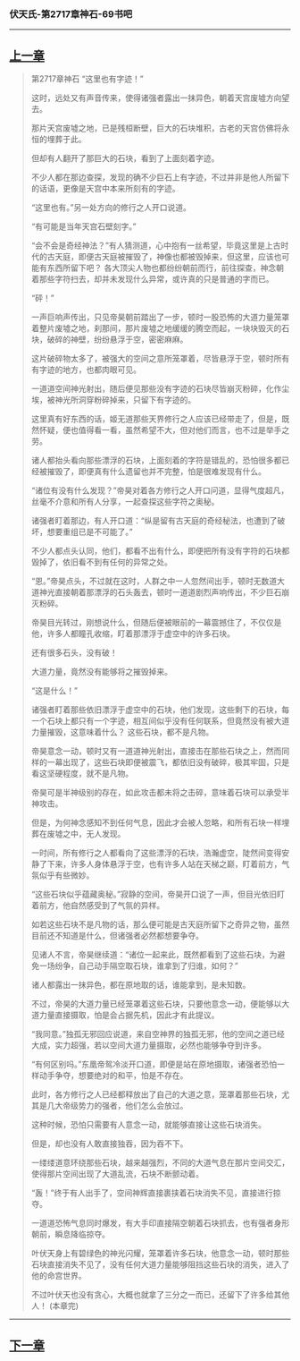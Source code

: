 ### 伏天氏-第2717章神石-69书吧

--------
[上一章](./af9d98efe19c46823037ef408b33867e.md)
--------


>
>
>
>第2717章神石
>“这里也有字迹！”
>
>这时，远处又有声音传来，使得诸强者露出一抹异色，朝着天宫废墟方向望去。
>
>那片天宫废墟之地，已是残桓断壁，巨大的石块堆积，古老的天宫仿佛将永恒的埋葬于此。
>
>但却有人翻开了那巨大的石块，看到了上面刻着字迹。
>
>不少人都在那边查探，发现的确不少巨石上有字迹，不过并非是他人所留下的话语，更像是天宫中本来所刻有的字迹。
>
>“这里也有。”另一处方向的修行之人开口说道。
>
>“有可能是当年天宫石壁刻字。”
>
>“会不会是奇经神法？”有人猜测道，心中抱有一丝希望，毕竟这里是上古时代的古天庭，即便古天庭被摧毁了，神像也都被毁掉来，但这里，应该也可能有东西所留下吧？
>各大顶尖人物也都纷纷朝前而行，前往探查，神念朝着那些字符扫去，却并未发现什么异常，或许真的只是普通的字而已。
>
>“砰！”
>
>一声巨响声传出，只见帝昊朝前踏出了一步，顿时一股恐怖的大道力量笼罩着整片废墟之地，刹那间，那片废墟之地缓缓的腾空而起，一块块毁灭的石块，破碎的神壁，纷纷悬浮于空，密密麻麻。
>
>这片破碎物太多了，被强大的空间之意所笼罩着，尽皆悬浮于空，顿时所有有字迹的地方，也都肉眼可见。
>
>一道道空间神光射出，随后便见那些没有字迹的石块尽皆崩灭粉碎，化作尘埃，被神光所洞穿粉碎掉来，只留下有字迹的。
>
>这里真有好东西的话，姬无道那些天界修行之人应该已经带走了，但是，既然怀疑，便也值得看一看，虽然希望不大，但对他们而言，也不过是举手之劳。
>
>诸人都抬头看向那些漂浮的石块，上面刻着的字符是错乱的，恐怕很多都已经被摧毁了，即便真有什么遗留也并不完整，怕是很难发现有什么。
>
>“诸位有没有什么发现？”帝昊对着各方修行之人开口问道，显得气度超凡，丝毫不介意和所有人分享，一起查探这些字符之奥秘。
>
>诸强者盯着那边，有人开口道：“纵是留有古天庭的奇经秘法，也遭到了破坏，想要重组已是不可能了。”
>
>不少人都点头认同，他们，都看不出有什么，即便把所有没有字符的石块都毁掉了，依旧看不到有任何的异常之处。
>
>“恩。”帝昊点头，不过就在这时，人群之中一人忽然间出手，顿时无数道大道神光直接朝着那漂浮的石头轰去，顿时一道道剧烈声响传出，不少巨石崩灭粉碎。
>
>帝昊目光转过，刚想说什么，但随后便被眼前的一幕震撼住了，不仅仅是他，许多人都瞳孔收缩，盯着那漂浮于虚空中的许多石块。
>
>还有很多石头，没有破！
>
>大道力量，竟然没有能够将之摧毁掉来。
>
>“这是什么！”
>
>诸强者盯着那些依旧漂浮于虚空中的石块，他们发现，这些剩下的石块，每一个石块上都只有一个字迹，相互间似乎没有任何联系，但竟然没有被大道力量摧毁，这意味着什么？
>这些石块，都不是凡物。
>
>帝昊意念一动，顿时又有一道道神光射出，直接击在那些石块之上，然而同样的一幕出现了，这些石块即便被震飞，都依旧没有破碎，极其牢固，只是看这坚硬程度，就不是凡物。
>
>帝昊可是半神级别的存在，如此攻击都未将之击碎，意味着石块可以承受半神攻击。
>
>但是，为何神念感知不到任何气息，因此才会被人忽略，和所有石块一样埋葬在废墟之中，无人发现。
>
>一时间，所有修行之人都看向了这些漂浮的石块，浩瀚虚空，陡然间变得安静了下来，许多人身体悬浮于空，也有许多人站在天梯之巅，盯着前方，气氛似乎有些微妙。
>
>“这些石块似乎蕴藏奥秘。”寂静的空间，帝昊开口说了一声，但目光依旧盯着前方，他自然感受到了气氛的异样。
>
>如若这些石块不是凡物的话，那么便可能是古天庭所留下之奇异之物，虽然目前还不知道是什么，但诸强者必然都想要争夺。
>
>见诸人不言，帝昊继续道：“诸位一起来此，既然都看到了这些石块，为避免一场纷争，自己动手隔空取石块，谁拿到了归谁，如何？”
>
>诸人都露出一抹异色，都在原地取的话，谁能拿到，是未知数。
>
>不过，帝昊的大道力量已经笼罩着这些石块，只要他意念一动，便能够以大道力量直接摄取，怕是会占据先机，因此才有此提议。
>
>“我同意。”独孤无邪回应说道，来自空神界的独孤无邪，他的空间之道已经大成，实力超强，若以空间大道力量摄取，必然也能够争夺到许多。
>
>“有何区别吗。”东凰帝鸳冷淡开口道，即便是站在原地摄取，诸强者恐怕一样动手争夺，想要绝对的和平，怕是不存在。
>
>此时，各方修行之人已经都释放出了自己的大道之意，笼罩着那些石块，尤其是几大帝级势力的强者，他们怎么会放过。
>
>这种时候，恐怕只需要有人意念一动，就能够直接让这些石块消失。
>
>但是，却也没有人敢直接独吞，因为吞不下。
>
>一缕缕道意环绕那些石块，越来越强烈，不同的大道气息在那片空间交汇，使得那片空间出现了大道乱流，石块不断颤动着。
>
>“轰！”终于有人出手了，空间神辉直接裹挟着石块消失不见，直接进行掠夺。
>
>一道道恐怖气息同时爆发，有大手印直接隔空朝着石块抓去，也有强者身形朝前，瞬息降临掠夺。
>
>叶伏天身上有碧绿色的神光闪耀，笼罩着许多石块，他意念一动，顿时那些石块直接消失不见了，没有任何大道力量能够阻挡这些石块的消失，进入了他的命宫世界。
>
>不过叶伏天也没有贪心，大概也就拿了三分之一而已，还留下了许多给其他人！
>(本章完)
>
>

--------
[下一章](./e96e82214c4a857f0783afd1edf2588b.md)
--------
